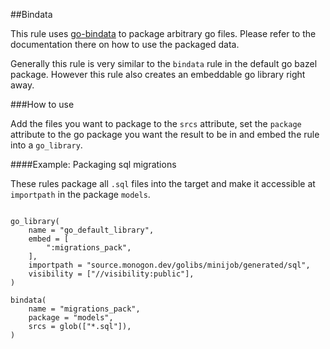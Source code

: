 ##Bindata

This rule uses [go-bindata](https://github.com/kevinburke/go-bindata) to package arbitrary go files.
Please refer to the documentation there on how to use the packaged data.

Generally this rule is very similar to the `bindata` rule in the default go bazel package.
However this rule also creates an embeddable go library right away.

###How to use

Add the files you want to package to the `srcs` attribute, set the `package` attribute to the 
go package you want the result to be in and embed the rule into a `go_library`.

####Example: Packaging sql migrations

These rules package all `.sql` files into the target and make it accessible at `importpath` in the package `models`. 
```

go_library(
    name = "go_default_library",
    embed = [
        ":migrations_pack",
    ],
    importpath = "source.monogon.dev/golibs/minijob/generated/sql",
    visibility = ["//visibility:public"],
)

bindata(
    name = "migrations_pack",
    package = "models",
    srcs = glob(["*.sql"]),
)

```
